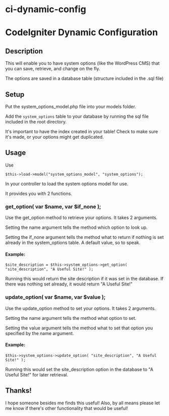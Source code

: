 # ci-dynamic-config

# CodeIgniter Dynamic Configuration

## Description

This will enable you to have system options (like the WordPress CMS) that you can save, retrieve, and change on the fly.

The options are saved in a database table (structure included in the .sql file)

## Setup

Put the system_options_model.php file into your models folder.

Add the `system_options` table to your database by running the sql file included in the root directory.

It's important to have the index created in your table! Check to make sure it's made, or your options might get duplicated.

## Usage

Use

    $this->load->model("system_options_model", "system_options");

In your controller to load the system options model for use.

It provides you with 2 functions.

### get_option( var $name, var $if_none );

Use the get_option method to retrieve your options. It takes 2 arguments.

Setting the name argument tells the method which option to look up.

Setting the if_none argument tells the method what to return if nothing is set already in the system_options table. A default value, so to speak.

#### Example:

    $site_description = $this->system_options->get_option( "site_description", "A Useful Site!" );

Running this would return the site description if it was set in the database. If there was nothing set already, it would return "A Useful Site!"

### update_option( var $name, var $value );

Use the update_option method to set your options. It takes 2 arguments.

Setting the name argument tells the method what option to set.

Setting the value argument tells the method what to set that option you specified by the name argument.

#### Example:

    $this->system_options->update_option( "site_description", "A Useful Site!" );

Running this would set the site_description option in the database to "A Useful Site!" for later retrieval.

## Thanks!

I hope someone besides me finds this useful! Also, by all means please let me know if there's other functionality that would be useful!